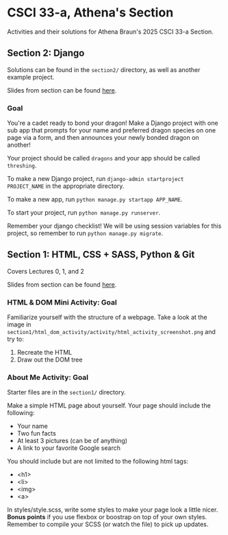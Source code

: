 # CSCI 33-a, Athena's Section

Activities and their solutions for Athena Braun's 2025 CSCI 33-a Section.

## Section 2: Django

Solutions can be found in the `section2/` directory, as well as another example project.

Slides from section can be found [here](https://docs.google.com/presentation/d/1bmAfoRCbruUtq9lxbmf27HV47h2OxgxS0T_EcDbsxx0/edit?usp=sharing).

### Goal

You're a cadet ready to bond your dragon! Make a Django project with one sub app that prompts for your name and preferred dragon species on one page via a form, and then announces your newly bonded dragon on another!

Your project should be called `dragons` and your app should be called `threshing`.

To make a new Django project, run `django-admin startproject PROJECT_NAME` in the appropriate directory.

To make a new app, run `python manage.py startapp APP_NAME`.

To start your project, run `python manage.py runserver`.

Remember your django checklist! We will be using session variables for this project, so remember to run `python manage.py migrate`.

## Section 1: HTML, CSS + SASS, Python & Git

Covers Lectures 0, 1, and 2

Slides from section can be found [here](https://docs.google.com/presentation/d/12xURyxqRgrcYFNjGEAw8CQbesBINUmB7YIg-N0YWIwc/edit?usp=sharing).

### HTML & DOM Mini Activity: Goal

Familiarize yourself with the structure of a webpage. Take a look at the image in `section1/html_dom_activity/activity/html_activity_screenshot.png` and try to:

1.  Recreate the HTML
2.  Draw out the DOM tree

### About Me Activity: Goal

Starter files are in the `section1/` directory.

Make a simple HTML page about yourself. Your page should include the following:

-   Your name
-   Two fun facts
-   At least 3 pictures (can be of anything)
-   A link to your favorite Google search

You should include but are not limited to the following html tags:

-   \<h1\>
-   \<li\>
-   \<img\>
-   \<a\>

In styles/style.scss, write some styles to make your page look a little nicer. **Bonus points** if you use flexbox or boostrap on top of your own styles. Remember to compile your SCSS (or watch the file) to pick up updates.
